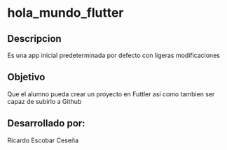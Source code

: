 # hola_mundo_flutter

## Descripcion

Es una app inicial predeterminada por defecto con ligeras modificaciones

## Objetivo

Que el alumno pueda crear un proyecto en Futtler así como tambien ser capaz de subirlo a Github

## Desarrollado por:
Ricardo Escobar Ceseña
